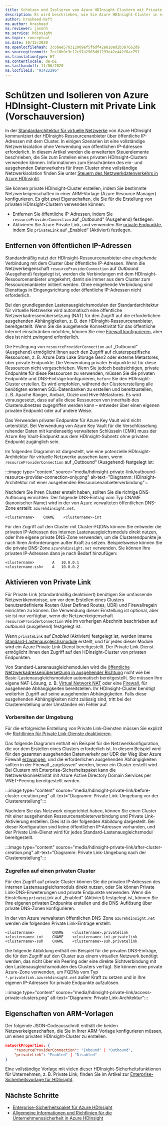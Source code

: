 ```yaml
---
title: Schützen und Isolieren von Azure HDInsight-Clustern mit Private Link (Vorschauversion)
description: Es wird beschrieben, wie Sie Azure HDInsight-Cluster in einem virtuellen Netzwerk mit Azure Private Link isolieren.
author: hrasheed-msft
ms.author: hrasheed
ms.reviewer: jasonh
ms.service: hdinsight
ms.topic: conceptual
ms.date: 10/15/2020
ms.openlocfilehash: 3c6bee570312009af5fbdf42a018ad2b387662d9
ms.sourcegitcommit: 7cc10b9c3c12c97a2903d01293e42e442f8ac751
ms.translationtype: HT
ms.contentlocale: de-DE
ms.lasthandoff: 11/06/2020
ms.locfileid: "93422296"
---
```

# <a name="secure-and-isolate-azure-hdinsight-clusters-with-private-link-preview"></a>Schützen und Isolieren von Azure HDInsight-Clustern mit Private Link (Vorschauversion)

In der [Standardarchitektur für virtuelle Netzwerke](./hdinsight-virtual-network-architecture.md) von Azure HDInsight kommuniziert der HDInsight-Ressourcenanbieter über öffentliche IP-Adressen mit dem Cluster. In einigen Szenarien ist eine vollständige Netzwerkisolation ohne Verwendung von öffentlichen IP-Adressen erforderlich. In diesem Artikel werden die erweiterten Steuerelemente beschrieben, die Sie zum Erstellen eines privaten HDInsight-Clusters verwenden können. Informationen zum Einschränken des ein- und ausgehenden Datenverkehrs für Ihren Cluster ohne vollständige Netzwerkisolation finden Sie unter [Steuern des Netzwerkdatenverkehrs in Azure HDInsight](./control-network-traffic.md).

Sie können private HDInsight-Cluster erstellen, indem Sie bestimmte Netzwerkeigenschaften in einer ARM-Vorlage (Azure Resource Manager) konfigurieren. Es gibt zwei Eigenschaften, die Sie für die Erstellung von privaten HDInsight-Clustern verwenden können:

* Entfernen Sie öffentliche IP-Adressen, indem Sie `resourceProviderConnection` auf „Outbound“ (Ausgehend) festlegen.
* Aktivieren Sie Azure Private Link, und verwenden Sie [private Endpunkte](../private-link/private-endpoint-overview.md), indem Sie `privateLink` auf „Enabled“ (Aktiviert) festlegen.

## <a name="remove-public-ip-addresses"></a>Entfernen von öffentlichen IP-Adressen

Standardmäßig nutzt der HDInsight-Ressourcenanbieter eine *eingehende* Verbindung mit dem Cluster über öffentliche IP-Adressen. Wenn die Netzwerkeigenschaft `resourceProviderConnection` auf *Outbound* (Ausgehend) festgelegt ist, werden die Verbindungen mit dem HDInsight-Ressourcenanbieter umgekehrt, damit sie immer aus dem Cluster zum Ressourcenanbieter initiiert werden. Ohne eingehende Verbindung sind Diensttags in Eingangsrichtung oder öffentliche IP-Adressen nicht erforderlich.

Bei den grundlegenden Lastenausgleichsmodulen der Standardarchitektur für virtuelle Netzwerke wird automatisch eine öffentliche Netzwerkadressenübersetzung (NAT) für den Zugriff auf die erforderlichen ausgehenden Abhängigkeiten, z. B. den HDInsight-Ressourcenanbieter, bereitgestellt. Wenn Sie die ausgehende Konnektivität für das öffentliche Internet einschränken möchten, können Sie eine [Firewall konfigurieren](./hdinsight-restrict-outbound-traffic.md), aber dies ist nicht zwingend erforderlich.

Die Festlegung von `resourceProviderConnection` auf „Outbound“ (Ausgehend) ermöglicht Ihnen auch den Zugriff auf clusterspezifische Ressourcen, z. B. Azure Data Lake Storage Gen2 oder externe Metastores, über private Endpunkte. Die Verwendung privater Endpunkte ist für diese Ressourcen nicht vorgeschrieben. Wenn Sie jedoch beabsichtigen, private Endpunkte für diese Ressourcen zu verwenden, müssen Sie die privaten Endpunkte und DNS-Einträge konfigurieren, `before` Sie den HDInsight-Cluster erstellen. Es wird empfohlen, während der Clustererstellung alle benötigten externen SQL-Datenbanken zu erstellen und bereitzustellen, z. B. Apache Ranger, Ambari, Oozie und Hive-Metastores. Es wird vorausgesetzt, dass auf alle diese Ressourcen von innerhalb des Clustersubnetzes zugegriffen werden kann – entweder über einen eigenen privaten Endpunkt oder auf andere Weise.

Das Verwenden privater Endpunkte für Azure Key Vault wird nicht unterstützt. Bei Verwendung von Azure Key Vault für die Verschlüsselung ruhender Daten mit kundenseitig verwalteten Schlüsseln (CMK) muss der Azure Key Vault-Endpunkt aus dem HDInsight-Subnetz ohne privaten Endpunkt zugänglich sein.

Im folgenden Diagramm ist dargestellt, wie eine potenzielle HDInsight-Architektur für virtuelle Netzwerke aussehen kann, wenn `resourceProviderConnection` auf „Outbound“ (Ausgehend) festgelegt ist:

:::image type="content" source="media/hdinsight-private-link/outbound-resource-provider-connection-only.png" alt-text="Diagramm: HDInsight-Architektur mit einer ausgehenden Ressourcenanbieterverbindung":::

Nachdem Sie Ihren Cluster erstellt haben, sollten Sie die richtige DNS-Auflösung einrichten. Der folgende DNS-Eintrag vom Typ CNAME (kanonischer Name) wird in der von Azure verwalteten öffentlichen DNS-Zone erstellt: `azurehdinsight.net`.

```dns
<clustername>    CNAME    <clustername>-int
```

Für den Zugriff auf den Cluster mit Cluster-FQDNs können Sie entweder die privaten IP-Adressen des internen Lastenausgleichsmoduls direkt nutzen, oder Ihre eigene private DNS-Zone verwenden, um die Clusterendpunkte je nach Ihren Anforderungen außer Kraft zu setzen. Beispielsweise können Sie die private DNS-Zone `azurehdinsight.net` verwenden. Sie können Ihre privaten IP-Adressen dann je nach Bedarf hinzufügen:

```dns
<clustername>        A   10.0.0.1
<clustername-ssh>    A   10.0.0.2
```

## <a name="enable-private-link"></a>Aktivieren von Private Link

Für Private Link (standardmäßig deaktiviert) benötigen Sie umfassende Netzwerkkenntnisse, um vor dem Erstellen eines Clusters benutzerdefinierte Routen (User Defined Routes, UDR) und Firewallregeln einrichten zu können. Die Verwendung dieser Einstellung ist optional, aber sie ist nur verfügbar, wenn die Netzwerkeigenschaft `resourceProviderConnection` wie im vorherigen Abschnitt beschrieben auf *outbound* (ausgehend) festgelegt ist.

Wenn `privateLink` auf *Enabled* (Aktiviert) festgelegt ist, werden interne [Standard-Lastenausgleichsmodule](../load-balancer/load-balancer-overview.md) erstellt, und für jedes dieser Module wird ein Azure Private Link-Dienst bereitgestellt. Der Private Link-Dienst ermöglicht Ihnen den Zugriff auf den HDInsight-Cluster von privaten Endpunkten.

Von Standard-Lastenausgleichsmodulen wird die [öffentliche Netzwerkadressenübersetzung in ausgehender Richtung](../load-balancer/load-balancer-outbound-connections.md) nicht wie bei Basic-Lastenausgleichsmodulen automatisch bereitgestellt. Sie müssen Ihre eigene NAT-Lösung, z. B. [Virtual Network NAT](../virtual-network/nat-overview.md) oder eine [Firewall](./hdinsight-restrict-outbound-traffic.md), für ausgehende Abhängigkeiten bereitstellen. Ihr HDInsight-Cluster benötigt weiterhin Zugriff auf seine ausgehenden Abhängigkeiten. Falls diese ausgehenden Abhängigkeiten nicht zulässig sind, tritt bei der Clustererstellung unter Umständen ein Fehler auf.

### <a name="prepare-your-environment"></a>Vorbereiten der Umgebung

Für die erfolgreiche Erstellung von Private Link-Diensten müssen Sie explizit die [Richtlinien für Private Link-Dienste deaktivieren](../private-link/disable-private-link-service-network-policy.md).

Das folgende Diagramm enthält ein Beispiel für die Netzwerkkonfiguration, die vor dem Erstellen eines Clusters erforderlich ist. In diesem Beispiel wird für den gesamten ausgehenden Datenverkehr per UDR der Weg über Azure Firewall [erzwungen](../firewall/forced-tunneling.md), und die erforderlichen ausgehenden Abhängigkeiten sollten in der Firewall „zugelassen“ werden, bevor ein Cluster erstellt wird. Bei Clustern mit Enterprise-Sicherheitspaket kann die Netzwerkkonnektivität mit Azure Active Directory Domain Services per VNET-Peering bereitgestellt werden.

:::image type="content" source="media/hdinsight-private-link/before-cluster-creation.png" alt-text="Diagramm: Private Link-Umgebung vor der Clustererstellung":::

Nachdem Sie das Netzwerk eingerichtet haben, können Sie einen Cluster mit einer ausgehenden Ressourcenanbieterverbindung und Private Link-Aktivierung erstellen. Dies ist in der folgenden Abbildung dargestellt. Bei dieser Konfiguration sind keine öffentlichen IP-Adressen vorhanden, und der Private Link-Dienst wird für jedes Standard-Lastenausgleichsmodul bereitgestellt.

:::image type="content" source="media/hdinsight-private-link/after-cluster-creation.png" alt-text="Diagramm: Private Link-Umgebung nach der Clustererstellung":::

### <a name="access-a-private-cluster"></a>Zugreifen auf einen privaten Cluster

Für den Zugriff auf private Cluster können Sie die privaten IP-Adressen des internen Lastenausgleichsmoduls direkt nutzen, oder Sie können Private Link-DNS-Erweiterungen und private Endpunkte verwenden. Wenn die Einstellung `privateLink` auf „Enabled“ (Aktiviert) festgelegt ist, können Sie Ihre eigenen privaten Endpunkte erstellen und die DNS-Auflösung über private DNS-Zonen konfigurieren.

In der von Azure verwalteten öffentlichen DNS-Zone `azurehdinsight.net` werden die folgenden Private Link-Einträge erstellt:

```dns
<clustername>        CNAME    <clustername>.privatelink
<clustername>-int    CNAME    <clustername>-int.privatelink
<clustername>-ssh    CNAME    <clustername>-ssh.privatelink
```

Die folgende Abbildung enthält ein Beispiel für die privaten DNS-Einträge, die für den Zugriff auf den Cluster aus einem virtuellen Netzwerk benötigt werden, das nicht über ein Peering oder eine direkte Sichtverbindung mit den Lastenausgleichsmodulen des Clusters verfügt. Sie können eine private Azure-Zone verwenden, um FQDNs vom Typ `*.privatelink.azurehdinsight.net` außer Kraft zu setzen und in Ihre eigenen IP-Adressen für private Endpunkte aufzulösen.

:::image type="content" source="media/hdinsight-private-link/access-private-clusters.png" alt-text="Diagramm: Private Link-Architektur":::

## <a name="arm-template-properties"></a>Eigenschaften von ARM-Vorlagen

Der folgende JSON-Codeausschnitt enthält die beiden Netzwerkeigenschaften, die Sie in Ihrer ARM-Vorlage konfigurieren müssen, um einen privaten HDInsight-Cluster zu erstellen.

```json
networkProperties: {
    "resourceProviderConnection": "Inbound" | "Outbound",
    "privateLink": "Enabled" | "Disabled"
}
```

Eine vollständige Vorlage mit vielen dieser HDInsight-Sicherheitsfunktionen für Unternehmen, z. B. Private Link, finden Sie im Artikel zur [Enterprise-Sicherheitsvorlage für HDInsight](https://github.com/Azure-Samples/hdinsight-enterprise-security/tree/main/ESP-HIB-PL-Template).

## <a name="next-steps"></a>Nächste Schritte

* [Enterprise-Sicherheitspaket für Azure HDInsight](enterprise-security-package.md)
* [Allgemeine Informationen und Richtlinien für die Unternehmenssicherheit in Azure HDInsight](./domain-joined/general-guidelines.md)
